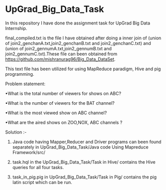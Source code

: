 # UpGrad_Big_Data_Task

In this repository I have done the assignment task for UpGrad Big Data Internship.


final_compiled.txt is the file I have obtained after doing a inner join of (union of join2_genchanA.txt,join2_genchanB.txt and join2_genchanC.txt) and (union of join2_gennumA.txt,join2_gennumB.txt and join2_gennumC.txt).These file can been obtained from https://github.com/mishranurag96/Big_Data_DataSet.

This text file has been utilized for using MapReduce paradigm, Hive and pig programming.

Problem statement: 

•What is the total number of viewers for shows on ABC?

•What is the number of viewers for the BAT channel? 

•What is the most viewed show on ABC channel?

•What are the aired shows on ZOO,NOX, ABC channels ?

Solution :-

1) Java code having Mapper,Reducer and Driver programs can been found separately in UpGrad_Big_Data_Task/Java code Using Mapreduce Framework/src/

2) task.hql in the UpGrad_Big_Data_Task/Task in Hive/ contains the Hive queries for all four tasks.

3) task_in_pig.pig in UpGrad_Big_Data_Task/Task in Pig/ contains the pig latin script which can be run.

